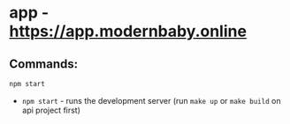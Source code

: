 # app - https://app.modernbaby.online

## Commands:

```bash
npm start
```

- `npm start` - runs the development server (run `make up` or `make build` on api project first)

